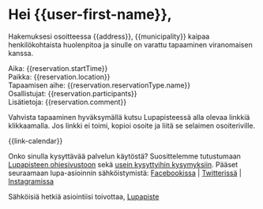 # Hei {{user-first-name}},

Hakemuksesi osoitteessa {{address}}, {{municipality}} kaipaa henkil&ouml;kohtaista huolenpitoa ja sinulle on varattu tapaaminen viranomaisen kanssa.

Aika: {{reservation.startTime}}  
Paikka: {{reservation.location}}  
Tapaamisen aihe: {{reservation.reservationType.name}}  
Osallistujat: {{reservation.participants}}  
Lis&auml;tietoja: {{reservation.comment}}  

Vahvista tapaaminen hyv&auml;ksym&auml;ll&auml; kutsu Lupapisteess&auml; alla olevaa linkki&auml; klikkaamalla. Jos linkki ei toimi, kopioi osoite ja liit&auml; se selaimen osoiteriville.

{{link-calendar}}

Onko sinulla kysytt&auml;v&auml;&auml; palvelun k&auml;yt&ouml;st&auml;? Suosittelemme tutustumaan [Lupapisteen ohjesivustoon](www.lupapiste.fi/ohjeet) sek&auml; [usein kysyttyihin kysymyksiin](www.lupapiste.fi/ukk).
P&auml;&auml;set seuraamaan lupa-asioinnin s&auml;hk&ouml;istymist&auml;: [Facebookissa](www.facebook.com/Lupapiste) | [Twitteriss&auml;](www.twitter.com/Lupapiste) | [Instagramissa](www.instagram.com/lupapiste)

S&auml;hk&ouml;isi&auml; hetki&auml; asiointiisi toivottaa,
[Lupapiste](https://www.lupapiste.fi/)
